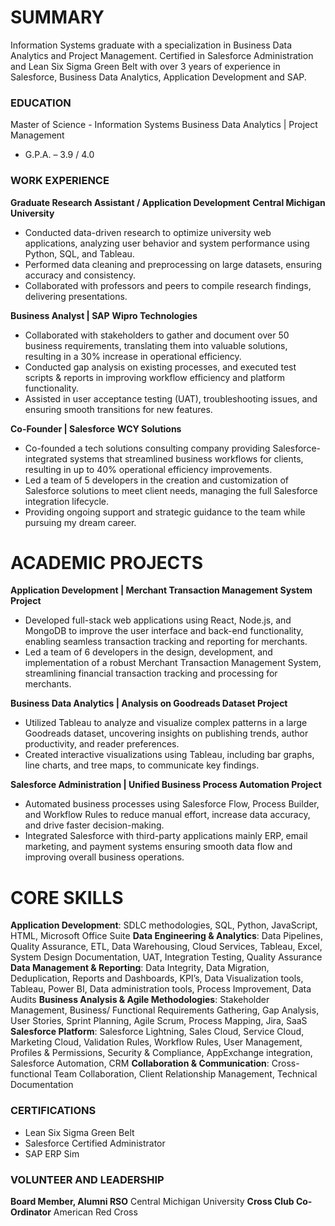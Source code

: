 # SUMMARY
Information Systems graduate with a specialization in Business Data Analytics and Project Management. Certified in Salesforce Administration and Lean Six Sigma Green Belt with over 3 years of experience in Salesforce, Business Data Analytics, Application Development and SAP.

### EDUCATION
Master of Science - Information Systems
Business Data Analytics | Project Management 
- G.P.A. – 3.9 / 4.0

### WORK EXPERIENCE
**Graduate Research Assistant / Application Development**
**Central Michigan University** 
- Conducted data-driven research to optimize university web applications, analyzing user behavior and system performance using Python, SQL, and Tableau.
- Performed data cleaning and preprocessing on large datasets, ensuring accuracy and consistency.
- Collaborated with professors and peers to compile research findings, delivering presentations.

**Business Analyst | SAP**
**Wipro Technologies**
- Collaborated with stakeholders to gather and document over 50 business requirements, translating them into valuable solutions, resulting in a 30% increase in operational efficiency.
- Conducted gap analysis on existing processes, and executed test scripts & reports in improving workflow efficiency and platform functionality.
- Assisted in user acceptance testing (UAT), troubleshooting issues, and ensuring smooth transitions for new features.

**Co-Founder | Salesforce**
**WCY Solutions**
- Co-founded a tech solutions consulting company providing Salesforce-integrated systems that streamlined business workflows for clients, resulting in up to 40% operational efficiency improvements.
- Led a team of 5 developers in the creation and customization of Salesforce solutions to meet client needs, managing the full Salesforce integration lifecycle.
- Providing ongoing support and strategic guidance to the team while pursuing my dream career.

# ACADEMIC PROJECTS
**Application Development | Merchant Transaction Management System Project**
- Developed full-stack web applications using React, Node.js, and MongoDB to improve the user interface and back-end functionality, enabling seamless transaction tracking and reporting for merchants.
- Led a team of 6 developers in the design, development, and implementation of a robust Merchant Transaction Management System, streamlining financial transaction tracking and processing for merchants.

**Business Data Analytics | Analysis on Goodreads Dataset Project**
- Utilized Tableau to analyze and visualize complex patterns in a large Goodreads dataset, uncovering insights on publishing trends, author productivity, and reader preferences.
- Created interactive visualizations using Tableau, including bar graphs, line charts, and tree maps, to communicate key findings.

**Salesforce Administration | Unified Business Process Automation Project**
- Automated business processes using Salesforce Flow, Process Builder, and Workflow Rules to reduce manual effort, increase data accuracy, and drive faster decision-making.
- Integrated Salesforce with third-party applications mainly ERP, email marketing, and payment systems ensuring smooth data flow and improving overall business operations.

# CORE SKILLS
**Application Development**:
 SDLC methodologies, SQL, Python, JavaScript, HTML, Microsoft Office Suite
**Data Engineering & Analytics**:
  Data Pipelines, Quality Assurance, ETL, Data Warehousing, Cloud Services, Tableau, Excel, System Design Documentation, UAT, Integration Testing, Quality Assurance
**Data Management & Reporting**:
  Data Integrity, Data Migration, Deduplication, Reports and Dashboards, KPI’s, Data Visualization tools, Tableau, Power BI, Data administration tools, Process Improvement, Data Audits
**Business Analysis & Agile Methodologies**:
  Stakeholder Management, Business/ Functional Requirements Gathering, Gap Analysis, User Stories, Sprint Planning, Agile Scrum, Process Mapping, Jira, SaaS
**Salesforce Platform**:
  Salesforce Lightning, Sales Cloud, Service Cloud, Marketing Cloud, Validation Rules, Workflow Rules, User Management, Profiles & Permissions, Security & Compliance, AppExchange 
  integration, Salesforce Automation, CRM
**Collaboration & Communication**:
  Cross-functional Team Collaboration, Client Relationship Management, Technical Documentation

### CERTIFICATIONS 
- Lean Six Sigma Green Belt
- Salesforce Certified Administrator
- SAP ERP Sim

### VOLUNTEER AND LEADERSHIP
**Board Member, Alumni RSO**
  Central Michigan University 
  **Cross Club Co-Ordinator**
  American Red Cross 


